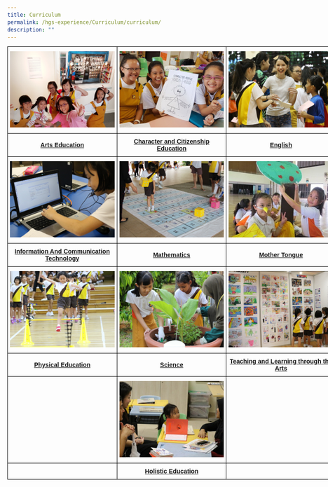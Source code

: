 ```yaml
---
title: Curriculum
permalink: /hgs-experience/Curriculum/curriculum/
description: ""
---
```

<style type="text/css">
.tg  {border-collapse:collapse;border-spacing:0;margin:0px auto;}
.tg td{border-color:black;border-style:solid;border-width:1px;font-family:Arial, sans-serif;font-size:14px;
  overflow:hidden;padding:10px 5px;word-break:normal;}
.tg th{border-color:black;border-style:solid;border-width:1px;font-family:Arial, sans-serif;font-size:14px;
  font-weight:normal;overflow:hidden;padding:10px 5px;word-break:normal;}
.tg .tg-wa1i{font-weight:bold;text-align:center;vertical-align:middle}
.tg .tg-drij{color:#f56b00;font-weight:bold;text-align:center;vertical-align:middle}
</style>
<table class="tg" style="undefined;table-layout: fixed; width: 750px">
<colgroup>
<col style="width: 250px">
<col style="width: 250px">
<col style="width: 250px">
</colgroup>
<tbody>
  <tr>
    <td class="tg-wa1i"><a href = "/curriculum/Arts-Education/arts-education" target = "_self"> 
          <img src="/images/AE.jpg" 
     style="width:100%"></a>
</td>
    <td class="tg-wa1i"><a href = "/curriculum/character-and-citizenship-education/" target = "_self"> 
          <img src="/images/CCE.jpg" 
     style="width:100%"></a>
</td>
    <td class="tg-wa1i"><a href = "/curriculum/english/" target = "_self"> 
          <img src="/images/ENG.jpg" 
     style="width:100%"></a>
</td>
  </tr>
  <tr>
    <td class="tg-drij"><a href="/curriculum/Arts-Education/arts-education">Arts Education</a></td>
    <td class="tg-drij"><a href="/curriculum/character-and-citizenship-education/">Character and Citizenship Education</a></td>
    <td class="tg-drij"><a href="/curriculum/english/">English</a></td>
  </tr>
  <tr>
    <td class="tg-wa1i"><a href = "/curriculum/ict/" target = "_self"> 
          <img src="/images/ICT.jpg" 
     style="width:100%"></a>
</td>
    <td class="tg-wa1i"><a href = "/curriculum/mathematics/" target = "_self"> 
          <img src="/images/MATH.jpg" 
     style="width:100%"></a>
</td>
    <td class="tg-wa1i"><a href = "/curriculum/mother-tongue/" target = "_self"> 
          <img src="/images/MT.jpg" 
     style="width:100%"></a>
</td>
  </tr>
  <tr>
    <td class="tg-wa1i"><a href="/curriculum/ict/">Information And Communication Technology</a></td>
    <td class="tg-wa1i"><a href="/curriculum/mathematics/">Mathematics</a></td>
    <td class="tg-wa1i"><a href="/curriculum/mother-tongue/">Mother Tongue</a></td>
  </tr>
  <tr>
    <td class="tg-wa1i"><a href = "linkhere" target = "_self"> 
          <img src="/images/PE.jpg" 
     style="width:100%"></a>
</td>
    <td class="tg-wa1i"><a href = "linkhere" target = "_self"> 
          <img src="/images/SCI.jpg" 
     style="width:100%"></a>
</td>
    <td class="tg-wa1i"><a href = "linkhere" target = "_self"> 
          <img src="/images/TLART.jpg" 
     style="width:100%"></a>
</td>
  </tr>
  <tr>
    <td class="tg-wa1i"><a href="link">Physical Education</a></td>
    <td class="tg-wa1i"><a href="link">Science</a></td>
    <td class="tg-wa1i"><a href="link">Teaching and Learning through the Arts</a></td>
  </tr>
  <tr>
    <td class="tg-wa1i"></td>
    <td class="tg-wa1i"><a href = "linkhere" target = "_self"> 
          <img src="/images/HA.jpg" 
     style="width:100%"></a>
</td>
    <td class="tg-wa1i"></td>
  </tr>
  <tr>
    <td class="tg-wa1i"></td>
    <td class="tg-wa1i"><a href="link">Holistic Education</a></td>
    <td class="tg-wa1i"></td>
  </tr>
</tbody>
</table>